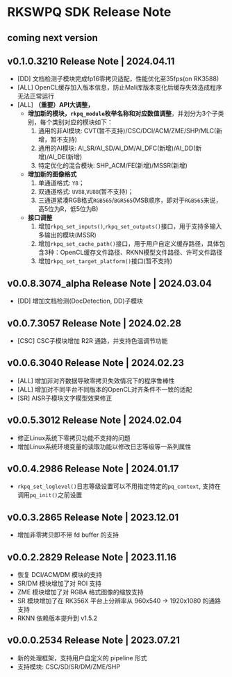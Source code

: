 # RKSWPQ SDK Release Note

## coming next version

## v0.1.0.3210 Release Note | 2024.04.11
  - [DD] 文档检测子模块完成fp16零拷贝适配，性能优化至35fps(on RK3588)
  - [ALL] OpenCL缓存加入版本信息，防止Mali库版本变化后缓存失效造成程序无法正常运行
  - [ALL] **（重要）API大调整，**
    - **增加新的模块，`rkpq_module`枚举名称和对应数值调整**，并划分为3个子类别，每个类别对应的模块如下：
      1. 通用的非AI模块: CVT(暂不支持)/CSC/DCI/ACM/ZME/SHP/MLC(新增，暂不支持)
      2. 通用的AI模块: AI_SR/AI_SD/AI_DM/AI_DFC(新增)/AI_DD(新增)/AI_DE(新增)
      3. 特定优化的混合模块: SHP_ACM/FE(新增)/MSSR(新增)
    - **增加新的图像格式**
      1. 单通道格式: `Y8`；
      2. 双通道格式: `UV88`,`VU88`(暂不支持)；
      3. 三通道紧凑RGB格式`RGB565`/`BGR565`(MSB顺序，即对于`RGB565`来说，高5位为R，低5位为B)
    - **接口调整**
      1. 增加`rkpq_set_inputs()`,`rkpq_set_outputs()`接口，用于支持多输入多输出的模块(MSSR)
      2. 增加`rkpq_set_cache_path()`接口，用于用户自定义缓存路径，具体包含3种：OpenCL缓存文件路径、RKNN模型文件路径、许可文件路径
      3. 增加`rkpq_set_target_platform()`接口(暂不支持)

## v0.0.8.3074_alpha Release Note | 2024.03.04
  - [DD] 增加文档检测(DocDetection, DD)子模块

## v0.0.7.3057 Release Note | 2024.02.28
  - [CSC] CSC子模块增加 R2R 通路，并支持色温调节功能

## v0.0.6.3040 Release Note | 2024.02.23
  - [ALL] 增加非对齐数据导致零拷贝失效情况下的程序鲁棒性
  - [ALL] 增加对不同平台不同版本的OpenCL对齐条件不一致的适配
  - [SR] AISR子模块文字模型效果修正

## v0.0.5.3012 Release Note | 2024.02.04
  - 修正Linux系统下零拷贝功能不支持的问题
  - 增加Linux系统环境变量的读取功能以修改日志等级等一系列属性

## v0.0.4.2986 Release Note | 2024.01.17
  - `rkpq_set_loglevel()`日志等级设置可以不用指定特定的`pq_context`, 支持在调用`pq_init()`之前设置

## v0.0.3.2865 Release Note | 2023.12.01
  - 增加非零拷贝即不带 fd buffer 的支持

## v0.0.2.2829 Release Note | 2023.11.16
  - 恢复 DCI/ACM/DM 模块的支持
  - SR/DM 模块增加了对 ROI 支持
  - ZME 模块增加了对 RGBA 格式图像的缩放支持
  - SR 模块增加了在 RK356X 平台上分辨率从 960x540 -> 1920x1080 的通路支持
  - RKNN 依赖版本提升到 v1.5.2

## v0.0.0.2534 Release Note | 2023.07.21
  - 新的处理框架，支持用户自定义的 pipeline 形式
  - 支持模块: CSC/SD/SR/DM/ZME/SHP

